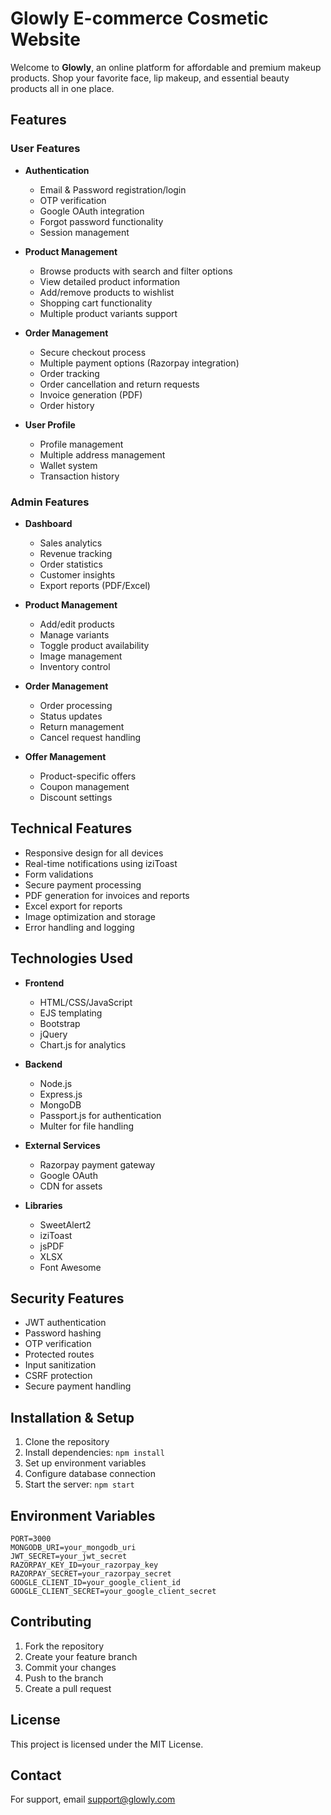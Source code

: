 # Glowly E-commerce Cosmetic Website

Welcome to **Glowly**, an online platform for affordable and premium makeup products. Shop your favorite face, lip makeup, and essential beauty products all in one place.

## Features

### User Features
- **Authentication**
  - Email & Password registration/login
  - OTP verification
  - Google OAuth integration
  - Forgot password functionality
  - Session management

- **Product Management**
  - Browse products with search and filter options
  - View detailed product information
  - Add/remove products to wishlist
  - Shopping cart functionality
  - Multiple product variants support

- **Order Management**
  - Secure checkout process
  - Multiple payment options (Razorpay integration)
  - Order tracking
  - Order cancellation and return requests
  - Invoice generation (PDF)
  - Order history

- **User Profile**
  - Profile management
  - Multiple address management
  - Wallet system
  - Transaction history

### Admin Features
- **Dashboard**
  - Sales analytics
  - Revenue tracking
  - Order statistics
  - Customer insights
  - Export reports (PDF/Excel)

- **Product Management**
  - Add/edit products
  - Manage variants
  - Toggle product availability
  - Image management
  - Inventory control

- **Order Management**
  - Order processing
  - Status updates
  - Return management
  - Cancel request handling

- **Offer Management**
  - Product-specific offers
  - Coupon management
  - Discount settings

## Technical Features
- Responsive design for all devices
- Real-time notifications using iziToast
- Form validations
- Secure payment processing
- PDF generation for invoices and reports
- Excel export for reports
- Image optimization and storage
- Error handling and logging

## Technologies Used
- **Frontend**
  - HTML/CSS/JavaScript
  - EJS templating
  - Bootstrap
  - jQuery
  - Chart.js for analytics

- **Backend**
  - Node.js
  - Express.js
  - MongoDB
  - Passport.js for authentication
  - Multer for file handling

- **External Services**
  - Razorpay payment gateway
  - Google OAuth
  - CDN for assets

- **Libraries**
  - SweetAlert2
  - iziToast
  - jsPDF
  - XLSX
  - Font Awesome

## Security Features
- JWT authentication
- Password hashing
- OTP verification
- Protected routes
- Input sanitization
- CSRF protection
- Secure payment handling

## Installation & Setup
1. Clone the repository
2. Install dependencies: `npm install`
3. Set up environment variables
4. Configure database connection
5. Start the server: `npm start`

## Environment Variables
```env
PORT=3000
MONGODB_URI=your_mongodb_uri
JWT_SECRET=your_jwt_secret
RAZORPAY_KEY_ID=your_razorpay_key
RAZORPAY_SECRET=your_razorpay_secret
GOOGLE_CLIENT_ID=your_google_client_id
GOOGLE_CLIENT_SECRET=your_google_client_secret
```

## Contributing
1. Fork the repository
2. Create your feature branch
3. Commit your changes
4. Push to the branch
5. Create a pull request

## License
This project is licensed under the MIT License.

## Contact
For support, email support@glowly.com
